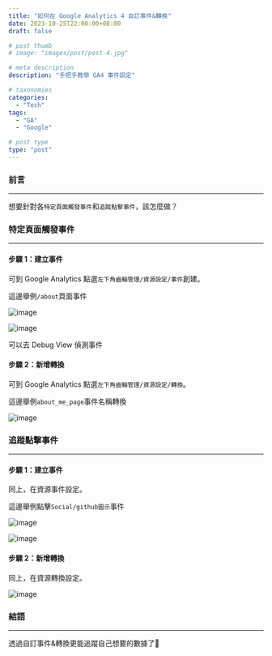 ```yaml
---
title: "如何在 Google Analytics 4 自訂事件&轉換"
date: 2023-10-25T22:00:00+08:00
draft: false

# post thumb
# image: "images/post/post-4.jpg"

# meta description
description: "手把手教學 GA4 事件設定"

# taxonomies
categories:
  - "Tech"
tags:
  - "GA"
  - "Google"

# post type
type: "post"
---
```


### 前言

---

想要針對各`特定頁面觸發事件`和`追蹤點擊事件`，該怎麼做？

### 特定頁面觸發事件

---

#### 步驟 1：建立事件

可到 Google Analytics 點選`左下角齒輪管理/資源設定/事件`創建。

這邊舉例`/about`頁面事件

![image](../../../../images/post/post-6-1.jpg)

![image](../../../../images/post/post-6-2.jpg)

可以去 Debug View 偵測事件

#### 步驟 2：新增轉換

可到 Google Analytics 點選`左下角齒輪管理/資源設定/轉換`。

這邊舉例`about_me_page`事件名稱轉換

![image](../../../../images/post/post-6-3.jpg)

### 追蹤點擊事件

---

#### 步驟 1：建立事件

同上，在資源事件設定。

這邊舉例點擊`Social/github圖示`事件

![image](../../../../images/post/post-6-4.jpg)

![image](../../../../images/post/post-6-5.jpg)

#### 步驟 2：新增轉換

同上，在資源轉換設定。

![image](../../../../images/post/post-6-6.jpg)

### 結語

---

透過自訂事件&轉換更能追蹤自己想要的數據了🎉